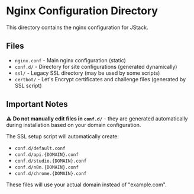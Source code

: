 # Nginx Configuration Directory

This directory contains the nginx configuration for JStack.

## Files

- `nginx.conf` - Main nginx configuration (static)
- `conf.d/` - Directory for site configurations (generated dynamically)
- `ssl/` - Legacy SSL directory (may be used by some scripts)
- `certbot/` - Let's Encrypt certificates and challenge files (generated by SSL script)

## Important Notes

⚠️ **Do not manually edit files in `conf.d/`** - they are generated automatically during installation based on your domain configuration.

The SSL setup script will automatically create:
- `conf.d/default.conf`
- `conf.d/api.{DOMAIN}.conf`
- `conf.d/studio.{DOMAIN}.conf`
- `conf.d/n8n.{DOMAIN}.conf`
- `conf.d/chrome.{DOMAIN}.conf`

These files will use your actual domain instead of "example.com".